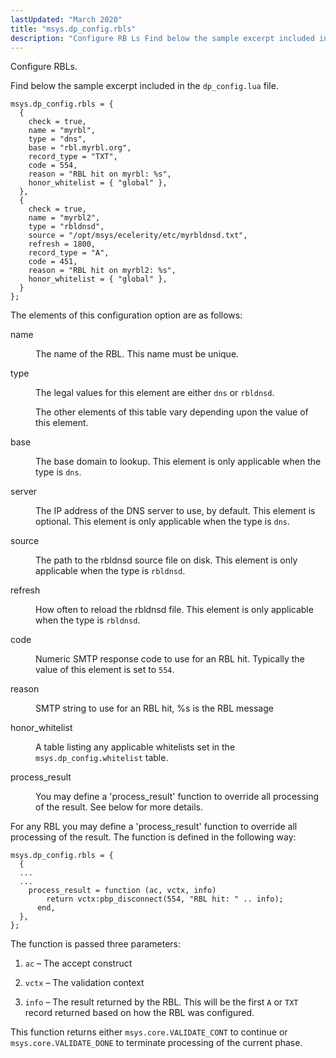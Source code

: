 ```yaml
---
lastUpdated: "March 2020"
title: "msys.dp_config.rbls"
description: "Configure RB Ls Find below the sample excerpt included in the dp config lua file The elements of this configuration option are as follows name The name of the RBL This name must be unique type The legal values for this element are either dns or rbldnsd The other elements..."
---
```


Configure RBLs.

Find below the sample excerpt included in the `dp_config.lua` file.

```
msys.dp_config.rbls = {
  {
    check = true,
    name = "myrbl",
    type = "dns",
    base = "rbl.myrbl.org",
    record_type = "TXT",
    code = 554,
    reason = "RBL hit on myrbl: %s",
    honor_whitelist = { "global" },
  },
  {
    check = true,
    name = "myrbl2",
    type = "rbldnsd",
    source = "/opt/msys/ecelerity/etc/myrbldnsd.txt",
    refresh = 1800,
    record_type = "A",
    code = 451,
    reason = "RBL hit on myrbl2: %s",
    honor_whitelist = { "global" },
  }
};
```

The elements of this configuration option are as follows:

<dl class="variablelist">

<dt>name</dt>

<dd>

The name of the RBL. This name must be unique.

</dd>

<dt>type</dt>

<dd>

The legal values for this element are either `dns` or `rbldnsd`.

The other elements of this table vary depending upon the value of this element.

</dd>

<dt>base</dt>

<dd>

The base domain to lookup. This element is only applicable when the type is `dns`.

</dd>

<dt>server</dt>

<dd>

The IP address of the DNS server to use, by default. This element is optional. This element is only applicable when the type is `dns`.

</dd>

<dt>source</dt>

<dd>

The path to the rbldnsd source file on disk. This element is only applicable when the type is `rbldnsd`.

</dd>

<dt>refresh</dt>

<dd>

How often to reload the rbldnsd file. This element is only applicable when the type is `rbldnsd`.

</dd>

<dt>code</dt>

<dd>

Numeric SMTP response code to use for an RBL hit. Typically the value of this element is set to `554`.

</dd>

<dt>reason</dt>

<dd>

SMTP string to use for an RBL hit, %s is the RBL message

</dd>

<dt>honor_whitelist</dt>

<dd>

A table listing any applicable whitelists set in the `msys.dp_config.whitelist` table.

</dd>

<dt>process_result</dt>

<dd>

You may define a 'process_result' function to override all processing of the result. See below for more details.

</dd>

</dl>

For any RBL you may define a 'process_result' function to override all processing of the result. The function is defined in the following way:

```
msys.dp_config.rbls = {
  {
  ...
  ...
    process_result = function (ac, vctx, info)
        return vctx:pbp_disconnect(554, "RBL hit: " .. info);
      end,
  },
};
```

The function is passed three parameters:

1.  `ac` – The accept construct

2.  `vctx` – The validation context

3.  `info` – The result returned by the RBL. This will be the first `A` or `TXT` record returned based on how the RBL was configured.

This function returns either `msys.core.VALIDATE_CONT` to continue or `msys.core.VALIDATE_DONE` to terminate processing of the current phase.